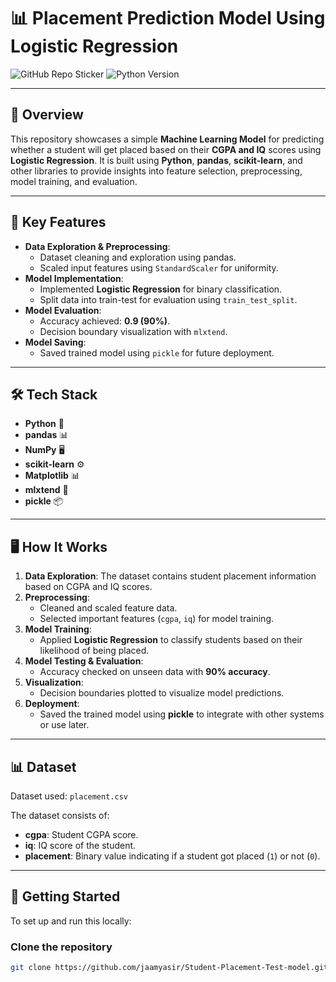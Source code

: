 # 📊 **Placement Prediction Model Using Logistic Regression**

![GitHub Repo Sticker](https://img.shields.io/badge/GitHub-Repo-brightgreen?style=flat&logo=github) ![Python Version](https://img.shields.io/badge/Python-3.x-blue?style=flat&logo=python) 

---

## 🧠 **Overview**

This repository showcases a simple **Machine Learning Model** for predicting whether a student will get placed based on their **CGPA and IQ** scores using **Logistic Regression**. It is built using **Python**, **pandas**, **scikit-learn**, and other libraries to provide insights into feature selection, preprocessing, model training, and evaluation.

---

## 🚀 **Key Features**

- **Data Exploration & Preprocessing**: 
  - Dataset cleaning and exploration using pandas.  
  - Scaled input features using `StandardScaler` for uniformity.
- **Model Implementation**:
  - Implemented **Logistic Regression** for binary classification.
  - Split data into train-test for evaluation using `train_test_split`.
- **Model Evaluation**:
  - Accuracy achieved: **0.9 (90%)**.
  - Decision boundary visualization with `mlxtend`.
- **Model Saving**:
  - Saved trained model using `pickle` for future deployment.

---

## 🛠️ **Tech Stack**

- **Python** 🐍
- **pandas** 📊
- **NumPy** 🖥️
- **scikit-learn** ⚙️
- **Matplotlib** 📊
- **mlxtend** 🔮
- **pickle** 📦
---

## 🖥️ **How It Works**

1. **Data Exploration**: The dataset contains student placement information based on CGPA and IQ scores.
2. **Preprocessing**:
   - Cleaned and scaled feature data.
   - Selected important features (`cgpa`, `iq`) for model training.
3. **Model Training**:
   - Applied **Logistic Regression** to classify students based on their likelihood of being placed.
4. **Model Testing & Evaluation**:
   - Accuracy checked on unseen data with **90% accuracy**.
5. **Visualization**:
   - Decision boundaries plotted to visualize model predictions.
6. **Deployment**:
   - Saved the trained model using **pickle** to integrate with other systems or use later.

---

## 📊 **Dataset**

Dataset used: `placement.csv`

The dataset consists of:
- **cgpa**: Student CGPA score.
- **iq**: IQ score of the student.
- **placement**: Binary value indicating if a student got placed (`1`) or not (`0`).

---

## 💾 **Getting Started**

To set up and run this locally:

### Clone the repository
```bash
git clone https://github.com/jaamyasir/Student-Placement-Test-model.git
